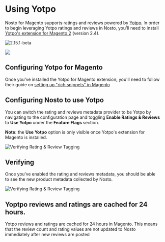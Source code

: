 # Using Yotpo

Nosto for Magento supports ratings and reviews powered by [Yotpo](https://marketplace.magento.com/yotpo-module-yotpo.html). In order to begin leveraging Yotpo ratings and reviews in Nosto, you'll need to install [Yotpo's extension for Magento 2](https://github.com/YotpoLtd/magento2-plugin) \(version 2.4\).

![2.15.1-beta](https://img.shields.io/badge/nosto-2.15.1-red.svg)

![](https://www.yotpo.com/wp-content/uploads/2017/01/nosto_Integration_logos.png)

## Configuring Yotpo for Magento

Once you've installed the Yotpo for Magento extension, you'll need to follow their guide on [setting up "rich snippets" in Magento](https://support.yotpo.com/en/article/magento-2-installing-yotpo)

## Configuring Nosto to use Yotpo

You can switch the rating and reviews metadata provider to be Yotpo by navigating to the configuration page and toggling **Enable Ratings & Reviews** to **Use Yotpo** under the **Feature Flags** section.

**Note:** the **Use Yotpo** option is only visible once Yotpo's extension for Magento is installed.

![Verifying Rating &amp; Review Tagging](https://user-images.githubusercontent.com/44775916/48712439-6ef84480-ec16-11e8-90c5-4a9730d1a504.png)

## Verifying

Once you've enabled the rating and reviews metadata, you should be able to see the new product metadata collected by Nosto.

![Verifying Rating &amp; Review Tagging](https://user-images.githubusercontent.com/44775916/48712817-65231100-ec17-11e8-91f4-ce53681c8d78.png)

## Yoptpo reviews and ratings are cached for 24 hours.

Yotpo reviews and ratings are cached for 24 hours in Magento. This means that the review count and rating values are not updated to Nosto immediately after new reviews are posted

